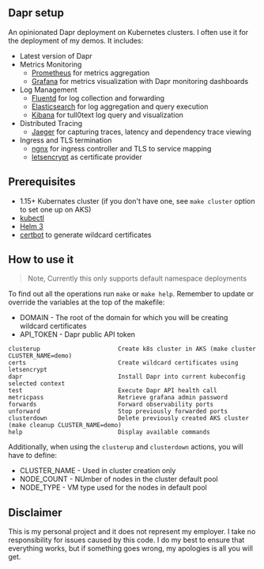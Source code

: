 ## Dapr setup

An opinionated Dapr deployment on Kubernetes clusters. I often use it for the deployment of my demos. It includes:

* Latest version of Dapr
* Metrics Monitoring
  * [Prometheus](https://prometheus.io/) for metrics aggregation
  * [Grafana](https://grafana.com/) for metrics visualization with Dapr monitoring dashboards
* Log Management
  * [Fluentd](https://www.fluentd.org/) for log collection and forwarding
  * [Elasticsearch](https://www.elastic.co/) for log aggregation and query execution
  * [Kibana](https://www.elastic.co/products/kibana) for tull0text log query and visualization
* Distributed Tracing
  * [Jaeger](https://www.jaegertracing.io/) for capturing traces, latency and dependency trace viewing
* Ingress and TLS termination
  * [ngnx](https://nginx.org/en/) for ingress controller and TLS to service mapping 
  * [letsencrypt](https://letsencrypt.org/) as certificate provider
  
## Prerequisites

* 1.15+ Kubernates cluster (if you don't have one, see `make cluster` option to set one up on AKS)
* [kubectl](https://kubernetes.io/docs/tasks/tools/install-kubectl/)
* [Helm 3](https://helm.sh/docs/intro/install/)
* [certbot](https://certbot.eff.org/) to generate wildcard certificates 

## How to use it

> Note, Currently this only supports default namespace deployments

To find out all the operations run `make` or `make help`. Remember to update or override the variables at the top of the makefile:

* DOMAIN - The root of the domain for which you will be creating wildcard certificates
* API_TOKEN - Dapr public API token 

```shell
clusterup                      Create k8s cluster in AKS (make cluster CLUSTER_NAME=demo)
certs                          Create wildcard certificates using letsencrypt
dapr                           Install Dapr into current kubeconfig selected context
test                           Execute Dapr API health call
metricpass                     Retrieve grafana admin password
forwards                       Forward observability ports
unforward                      Stop previously forwarded ports
clusterdown                    Delete previously created AKS cluster (make cleanup CLUSTER_NAME=demo)
help                           Display available commands
```

Additionally, when using the `clusterup` and `clusterdown` actions, you will have to define:

* CLUSTER_NAME - Used in cluster creation only 
* NODE_COUNT - NUmber of nodes in the cluster default pool
* NODE_TYPE - VM type used for the nodes in default pool 


## Disclaimer

This is my personal project and it does not represent my employer. I take no responsibility for issues caused by this code. I do my best to ensure that everything works, but if something goes wrong, my apologies is all you will get.